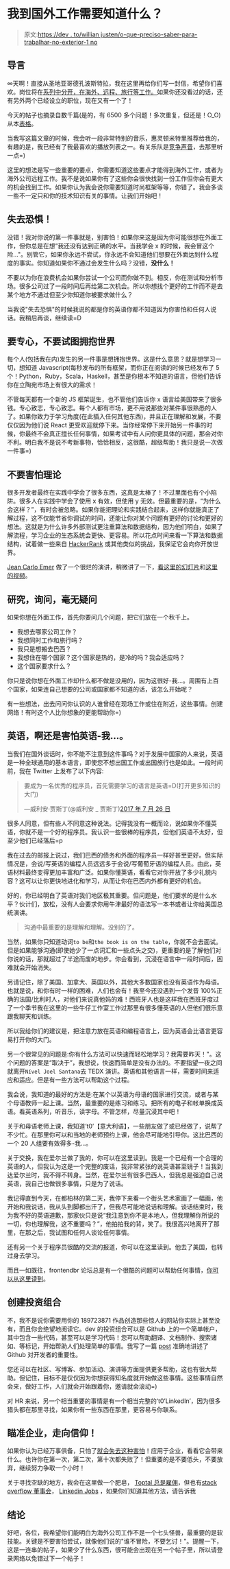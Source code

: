 # 我到国外工作需要知道什么？

> 原文:[https://dev . to/willian justen/o-que-preciso-saber-para-trabalhar-no-exterior-1 no](https://dev.to/willianjusten/o-que-preciso-saber-para-trabalhar-no-exterior-1no)

## 导言

∞天啊！直接从圣地亚哥德孔波斯特拉，我在这里再给你们写一封信，希望你们喜欢。岗位将在[系列中分开，在海外、远程、旅行等工作。](https://willianjusten.com.br/series/#trabalhar-no-exterior-remoto-viagens-etc)如果你还没看过的话，还有另外两个已经设立的职位，现在又有一个了！

今天的帖子也摘录自数千篇(是的，有 6500 多个问题！多次重复，但还是！O_O)从本[表格](https://willianjusten.typeform.com/to/MtDdfi)。

当我写这篇文章的时候，我会听一段非常特别的音乐，惠灵顿米特里推荐给我的，有趣的是，我已经有了我最喜欢的播放列表之一。有关乐队是[竞争声音](https://open.spotify.com/artist/356c8AN5YWKvz86B4Sb1yf)，去那里听一点=)

这里的想法是写一些重要的要点，你需要知道这些要点才能得到海外工作，或者为海外公司远程工作。我不是说如果你有了这些你会很快找到一份工作但你会有更大的机会找到工作。如果你认为我会说你需要知道时尚框架等等，你错了。我会多谈一些不一定只和你的技术知识有关的事情。让我们开始吧！

## 失去恐惧！

没错！我对你说的第一件事就是，别害怕！如果你来这是因为你可能很想在外面工作，但你总是在想“我还没有达到正确的水平。当我学会 x 的时候，我会冒这个险..."。别管它，如果你永远不尝试，你永远不会知道他们想要在外面达到什么程度的事实。你知道如果你不通过会发生什么吗？没错，**没什么！**

不要以为你在浪费机会如果你尝试一个公司而你做不到。相反，你在测试和分析市场。很多公司过了一段时间后再给第二次机会。所以你想找个更好的工作而不是去某个地方不通过但至少你知道你被要求做什么？

当我说"失去恐惧"的时候我说的都是你的英语你都不知道因为你害怕和任何人说话。我稍后再谈，继续读=D

## 要专心，不要试图拥抱世界

每个人(包括我在内)发生的另一件事是想拥抱世界。这是什么意思？就是想学习一切，想知道 Javascript(每秒发布的所有框架，而你正在阅读的时候已经发布了 5 个！Python，Ruby，Scala，Haskell，甚至是你根本不知道的语言，但他们告诉你在立陶宛市场上有很大的需求！

不管每天都有一个新的 JS 框架诞生，也不管他们告诉你 x 语言给美国带来了很多钱。专心致志，专心致志。每个人都有市场，更不用说那些对某件事很熟悉的人了。如果你致力于学习角度(在此插入任何其他东西)，并且正在理解和发展，不要仅仅因为他们说 React 更受欢迎就停下来。当你经常停下来开始另一件事的时候，你最终不会真正擅长任何事情，如果考试中有人问你更具体的问题，那会对你不利。明白我不是说不考新事物，恰恰相反，这很酷，超级帮助！我只是说一次做一件事=)

## 不要害怕理论

很多开发者最终在实践中学会了很多东西，这真是太棒了！不过里面也有个小陷阱。很多人在实践中学会了使用 x 有效，但使用 y 无效。但最重要的是，“为什么会这样？”，有时会被忽略。如果你能把理论和实践结合起来，这样你就能真正了解过程，这不仅能节省你调试的时间，还能让你对某个问题有更好的讨论和更好的想法。这就是为什么许多外部测试更注重算法和数据结构，因为他们明白，如果了解流程，学习企业的生态系统会更快、更容易。所以花点时间来看一下算法和数据结构，试着做一些来自 [HackerRank](https://www.hackerrank.com/) 或其他类似的挑战，我保证它会向你开放世界。

[Jean Carlo Emer](https://twitter.com/jcemer) 做了一个很烂的演讲，稍微讲了一下，[看这里的幻灯片](https://www.slideshare.net/jeancarloemer/what-i-learned-interviewing-for-frontend-developer-roles)和[这里的视频](https://www.youtube.com/watch?v=nfk3G3VB0OY)。

## 研究，询问，毫无疑问

如果你想在外面工作，首先你要问几个问题，把它们放在一个秋千上。

*   我想去哪家公司工作？
*   我想同时工作和旅行吗？
*   我只是想搬去巴西？
*   我想住在哪个国家？这个国家是热的，是冷的吗？我会适应吗？
*   这个国家要求什么？

你只是说你想在外面工作却什么都不做是没用的，因为这很好-我...。周围有上百个国家，如果连自己想要的公司或国家都不知道的话，该怎么开始呢？

有一些想法，出去问问你认识的人谁曾经在现场工作或住在附近，这些事情。创建网络！有时这个人比你想象的更能帮助你=)

## 英语，啊还是害怕英语-我...。

当我们在国外谈话时，你不能不注意到这件事吗？对于发展中国家的人来说，英语是一种全球通用的基本语言，即使您不想出国工作或出国旅行也是如此。一段时间前，我在 Twitter 上发布了以下内容:

> 要成为一名优秀的程序员，首先需要学习的语言是英语=D(打开更多知识的大门)
> 
> —威利安·贾斯丁(@威利安 _ 贾斯丁)[2017 年 7 月 26 日](https://twitter.com/Willian_justen/status/890236982168866816?ref_src=twsrc%5Etfw)

很多人同意，但有些人不同意这种说法。记得我没有一概而论，说如果你不懂英语，你就不是一个好的程序员。我认识一些很棒的程序员，但他们英语不太好，但至少他们已经落后=p

我在过去的邮报上说过，我们巴西的债务和外面的程序员一样好甚至更好。但实际情况是，会说/写英语的编程人员远远多于会说/写葡萄牙语的编程人员。由此，英语材料最终变得更加丰富和广泛。如果你懂英语，看看它对你开放了多少礼貌内容？这可以让你更快地进化和学习，从而让你在巴西内外都有更好的机会。

好的，你已经明白了英语对我们地区极其重要。但问题是，他们要求的是什么水平？伙计们，放松，没有人会要求你用牛津最好的语法写一本书或者让你给美国总统演讲。

> 沟通中最重要的是理解和理解。没别的了。

当然，如果你只知道动词`to be`和`the book is on the table`，你就不会去面试。但是如果能够沟通(即使她少了一点词汇和一些点头之交)，更重要的是了解他们对你说的话，那就超过了半途而废的地步。你会看到，沉浸在语言中一段时间后，困难就会开始消失。

另请记住，除了美国、加拿大、英国以外，其他大多数国家也没有英语作为母语。也就是说，和你有时一样的困难，人们也会有！我至今还没遇到一个发音 100%正确的法国/比利时人，对他们来说真他妈的难！西班牙人也是这样我在西班牙度过了一个季节我在这里的一些牛仔工作室工作过那里有很多懂英语的人但他们很乐意跟我聊天和训练。

所以我给你们的建议是，把注意力放在英语和编程语言上，因为英语会比语言更容易打开你的大门。

另一个很常见的问题是:你有什么方法可以快速而轻松地学习？我需要昨天！"。这个问题的答案是“取决于”，我想说，快速而简单是没有办法的。不要指望一夜之间就离开`Nível Joel Santana`去 TEDX 演讲。英语和其他语言一样，需要时间来适应和适应。但是有一些方法可以帮助这个过程。

我会说，我知道的最好的方法是:在某个以英语为母语的国家进行交流，或者与某个母语教师一起上课。当然，最重要的是练习和练习。把所有的电子和帐单换成英语。看英语系列，听音乐，读字母。不管怎样，尽量沉浸其中吧！

关于和母语老师上课，我知道‘t0’【意大利语】，一些朋友做了或已经做了，说帮了不少忙。在那里你可以和当地的老师预约上课，他会尽可能地引导你。这比巴西的一个 20 人组要有效得多-我...。

关于交换，我在爱尔兰做了我的，你可以在这里读到。我是一个已经有一个合理的英语的人，但我认为这是一个完整的废话，我非常紧张的说英语甚至镜子！当我到达爱尔兰时，我不得不转身。当然，在爱尔兰有很多巴西人，但我总是强迫自己说英语，我自己也做很多事情，只是为了说话。

我记得直到今天，在都柏林的第二天，我停下来看一个街头艺术家画了一幅画，他开始和我说话，我从头到脚都出汗了，但我尽可能地说话和理解。谈话结束时，我为我不好的英语道歉，那家伙只是说“我注意到你不是本地人，但我理解你所说的一切，你也理解我，这不重要吗？”，他拍拍我的背，笑了。我很高兴地离开了那里，在那之后，我试图和任何人谈论任何事情。

还有另一个关于程序员很酷的交流的报道，你可以在这里读到。他去了美国，也转过身去学习。

而且一如既往，frontendbr 论坛总是有一个很酷的问题可以帮助任何事情，[你可以从这里读到](https://github.com/frontendbr/forum/issues/109)。

## 创建投资组合

不，我不是说你需要用你的 189723871 作品创造那些惊人的网站你实际上甚至没有，而且你会绝望地阅读它。dev 的投资组合可以是 Github 上的一个简单帐户，其中包含一些代码，甚至可以是学习代码！您可以帮助翻译、文档制作、搜索诸如、等标记，开始帮助人们处理简单的事情。我写了一篇 [post](https://willianjusten.com.br/a-importancia-do-github-para-desenvolvedores/) 准确地讲述了 Github 对开发者的重要性。

您还可以在社区、写博客、参加活动、演讲等方面提供更多帮助，这也有很大帮助。但记住，目标不是仅仅因为你想获得知名度就开始做这些事情。这些事情自然会来，做好工作，人们就会开始跟着你，邀请就会滚动=)

对 HR 来说，另一个相当重要的事情是有一个相当完整的‘t0’LinkedIn’，因为很多猎头都在那里寻找，如果你有一些东西在那里，更容易与你联系。

## 瞄准企业，走向信仰！

如果你认为已经万事俱备，只怕了[就会失去这种害怕](#perde-esse-medo)！应用于企业，看看它会带来什么。也许你在第一次，第二次，第十次都失败了！但重要的是不要低头，不要放弃，继续努力争取一个小时！

关于寻找空缺的地方，我会在这里做一个肥皂， [Toptal 总是雇佣](https://www.toptal.com/careers)，但也有[stack overflow 董事会](https://stackoverflow.com/jobs)， [Linkedin Jobs](https://www.linkedin.com/jobs/) ，如果你们知道其他方法，请告诉我

## 结论

好吧，各位，我希望你们能明白为海外公司工作不是一个七头怪兽，最重要的是软技能。关键是不要害怕尝试，就像他们说的"谁不冒险，不要乞讨！"。提醒一下，这是一连串的帖子，如果少了什么东西，很可能会出现在另一个帖子里，所以请登录网络以免错过下一个帖子！
